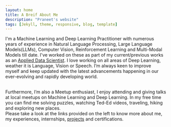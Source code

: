 ```yaml
---
layout: home
title: A Breif About Me
description: "Praneet's website"
tags: [Jekyll, theme, responsive, blog, template]
---
```


I'm a Machine Learning and Deep Learning Practitioner with numerous years of experience in Natural Language Processing, Large Language Models(LLMs), Computer Vision, Reinforcement Learning and Multi-Modal Models till date. I've worked on these as part of my current/previous works as an <a href="https://linkedin.com/in/deathreaper0965" target="_blank">Applied Data Scientist</a>. I love working on all areas of Deep Learning, weather it is Language, Vision or Speech. I’m always keen to improve myself and keep updated with the latest advancements happening in our ever-evolving and rapidly developing world. 

<br />
Furthermore, I’m also a Meetup enthusiast, I enjoy attending and giving talks at local meetups on Machine Learning and Deep Learning. In my free time you can find me solving puzzles, watching Ted-Ed videos, traveling, hiking and exploring new places.

<br />
Please take a look at the links provided on the left to know more about me, my experiences, internships, <a href="https://github.com/DeathReaper0965" target="_blank">projects</a> and certifications.
